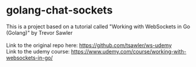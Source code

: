 # golang-chat-sockets

This is a project based on a tutorial called "Working with WebSockets in Go (Golang)" by Trevor Sawler<br/><br/>
Link to the original repo here: https://github.com/tsawler/ws-udemy<br/>
Link to the udemy course: https://www.udemy.com/course/working-with-websockets-in-go/<br />